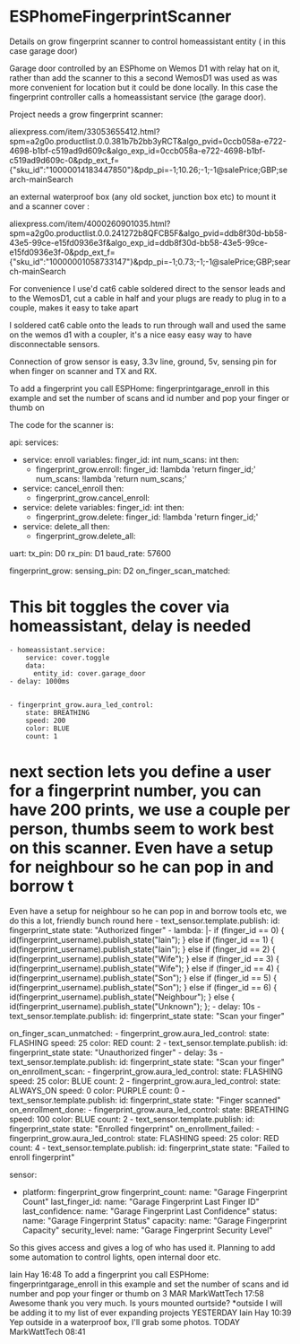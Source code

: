 # ESPhomeFingerprintScanner
Details on grow fingerprint scanner to control homeassistant entity ( in this case garage door)

Garage door controlled by an ESPhome on Wemos D1 with relay hat on it, rather than add the scanner to this a second WemosD1 was used as was more convenient for location but it could be done locally. In this case the fingerprint controller calls a homeassistant service (the garage door).

Project needs a grow fingerprint scanner:

aliexpress.com/item/33053655412.html?spm=a2g0o.productlist.0.0.381b7b2bb3yRCT&algo_pvid=0ccb058a-e722-4698-b1bf-c519ad9d609c&algo_exp_id=0ccb058a-e722-4698-b1bf-c519ad9d609c-0&pdp_ext_f={"sku_id":"10000014183447850"}&pdp_pi=-1;10.26;-1;-1@salePrice;GBP;search-mainSearch

an external waterproof box (any old socket, junction box etc) to mount it and a scanner cover :

aliexpress.com/item/4000260901035.html?spm=a2g0o.productlist.0.0.241272b8QFCB5F&algo_pvid=ddb8f30d-bb58-43e5-99ce-e15fd0936e3f&algo_exp_id=ddb8f30d-bb58-43e5-99ce-e15fd0936e3f-0&pdp_ext_f={"sku_id":"10000001058733147"}&pdp_pi=-1;0.73;-1;-1@salePrice;GBP;search-mainSearch

For convenience I use'd cat6 cable soldered direct to the sensor leads and to the WemosD1, cut a cable in half and your plugs are ready to plug in to a couple, makes it easy to take apart

I soldered cat6 cable onto the leads to run through wall and used the same on the wemos d1 with a coupler, it's a nice easy easy way to have disconnectable sensors.

Connection of grow sensor is easy, 3.3v line, ground, 5v, sensing pin for when finger on scanner and TX and RX.

To add a fingerprint you call ESPHome: fingerprintgarage_enroll in this example and set the number of scans and id number and pop your finger or thumb on

The code for the scanner is:

api:
  services:
  - service: enroll
    variables:
      finger_id: int
      num_scans: int
    then:
      - fingerprint_grow.enroll:
          finger_id: !lambda 'return finger_id;'
          num_scans: !lambda 'return num_scans;'
  - service: cancel_enroll
    then:
      - fingerprint_grow.cancel_enroll:
  - service: delete
    variables:
      finger_id: int
    then:
      - fingerprint_grow.delete:
          finger_id: !lambda 'return finger_id;'
  - service: delete_all
    then:
      - fingerprint_grow.delete_all:
    
uart:
  tx_pin: D0 
  rx_pin: D1 
  baud_rate: 57600

fingerprint_grow:
  sensing_pin: D2 
  on_finger_scan_matched:
   # This bit toggles the cover via homeassistant, delay is needed
    - homeassistant.service:
        service: cover.toggle
        data:
          entity_id: cover.garage_door
    - delay: 1000ms
    
  
    - fingerprint_grow.aura_led_control:
        state: BREATHING
        speed: 200
        color: BLUE
        count: 1
# next section lets you define a user for a fingerprint number, you can have 200 prints, we use a couple per person, thumbs seem to work best on this scanner. Even have a setup for neighbour so he can pop in and borrow t
 Even have a setup for neighbour so he can pop in and borrow tools etc, we do this a lot, friendly bunch round here
    - text_sensor.template.publish:
        id: fingerprint_state
        state: "Authorized finger"
    - lambda: |-
        if (finger_id == 0) {
          id(fingerprint_username).publish_state("Iain");
        } else if (finger_id == 1) {
          id(fingerprint_username).publish_state("Iain");
        } else if (finger_id == 2) {
          id(fingerprint_username).publish_state("Wife");
        } else if (finger_id == 3) {
          id(fingerprint_username).publish_state("Wife");
        } else if (finger_id == 4) {
          id(fingerprint_username).publish_state("Son");
        } else if (finger_id == 5) {
          id(fingerprint_username).publish_state("Son");
        } else if (finger_id == 6) {
          id(fingerprint_username).publish_state("Neighbour");
        } else {
          id(fingerprint_username).publish_state("Unknown");
        };
    - delay: 10s
    - text_sensor.template.publish:
        id: fingerprint_state
        state: "Scan your finger"
        
  on_finger_scan_unmatched:
    - fingerprint_grow.aura_led_control:
        state: FLASHING
        speed: 25
        color: RED
        count: 2
    - text_sensor.template.publish:
        id: fingerprint_state
        state: "Unauthorized finger"
    - delay: 3s
    - text_sensor.template.publish:
        id: fingerprint_state
        state: "Scan your finger"
  on_enrollment_scan:
    - fingerprint_grow.aura_led_control:
        state: FLASHING
        speed: 25
        color: BLUE
        count: 2
    - fingerprint_grow.aura_led_control:
        state: ALWAYS_ON
        speed: 0
        color: PURPLE
        count: 0
    - text_sensor.template.publish:
        id: fingerprint_state
        state: "Finger scanned"
  on_enrollment_done:
    - fingerprint_grow.aura_led_control:
        state: BREATHING
        speed: 100
        color: BLUE
        count: 2
    - text_sensor.template.publish:
        id: fingerprint_state
        state: "Enrolled fingerprint"
  on_enrollment_failed:
    - fingerprint_grow.aura_led_control:
        state: FLASHING
        speed: 25
        color: RED
        count: 4
    - text_sensor.template.publish:
        id: fingerprint_state
        state: "Failed to enroll fingerprint"
    
sensor:
  - platform: fingerprint_grow
    fingerprint_count:
      name: "Garage Fingerprint Count"
    last_finger_id:
      name: "Garage Fingerprint Last Finger ID"
    last_confidence:
      name: "Garage Fingerprint Last Confidence"
    status:
      name: "Garage Fingerprint Status"
    capacity:
      name: "Garage Fingerprint Capacity"
    security_level:
      name: "Garage Fingerprint Security Level"
 
So this gives access and gives a log of who has used it. Planning to add some automation to control lights, open internal door etc.
    
Iain Hay
16:48
To add a fingerprint you call ESPHome: fingerprintgarage_enroll in this example and set the number of scans and id number and pop your finger or thumb on
3 MAR
MarkWattTech
17:58
Awesome thank you very much. Is yours mounted ourtside?
*outside
I will be adding it to my list of ever expanding projects
YESTERDAY
Iain Hay
10:39
Yep outside in a waterproof box, I'll grab some photos.
TODAY
MarkWattTech
08:41
